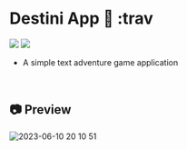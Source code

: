 # Destini App 📖 :trav
<img src="https://img.shields.io/badge/Dart-0175C2?style=for-the-badge&logo=Dart&logoColor=white"> <img src="https://img.shields.io/badge/Flutter-02569B?style=for-the-badge&logo=Flutter&logoColor=white">
* A simple text adventure game application

<br/>

## 📷 Preview
![2023-06-10 20 10 51](https://github.com/HyojunK/destini_challenge_flutter/assets/26563226/1e139a2b-35bb-4644-8575-109b5cd3e38c)
